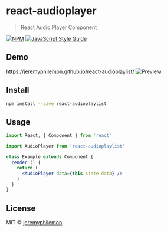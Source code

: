 # react-audioplayer

> React Audio Player Component

[![NPM](https://img.shields.io/npm/v/react-audioplayer.svg)](https://www.npmjs.com/package/react-audioplayer) [![JavaScript Style Guide](https://img.shields.io/badge/code_style-standard-brightgreen.svg)](https://standardjs.com)

## Demo
https://jeremyphilemon.github.io/react-audioplaylist/
![Preview](https://lh3.googleusercontent.com/8B3Dx9swReiCcoU3NXSGly6VV5mQVi9plnc49rALF7mwHVCoDBHsjY6NNWucL1hfNY0TH6rFu82RviFc4ZXeZmlgGIqB7w=s2560)
## Install

```bash
npm install --save react-audioplaylist
```

## Usage

```jsx
import React, { Component } from 'react'

import AudioPlayer from 'react-audioplaylist'

class Example extends Component {
  render () {
    return (
      <AudioPlayer data={this.state.data} />
    )
  }
}
```

## License

MIT © [jeremyphilemon](https://github.com/jeremyphilemon)
